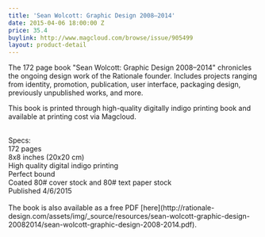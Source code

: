 ```yaml
---
title: 'Sean Wolcott: Graphic Design 2008–2014'
date: 2015-04-06 18:00:00 Z
price: 35.4
buylink: http://www.magcloud.com/browse/issue/905499
layout: product-detail
---
```


The 172 page book "Sean Wolcott: Graphic Design 2008–2014" chronicles the ongoing design work of the Rationale founder. Includes projects ranging from identity, promotion, publication, user interface, packaging design, previously unpublished works, and more.

This book is printed through high-quality digitally indigo printing book and available at printing cost via Magcloud.

<br>
Specs:<br>
172 pages <br>
8x8 inches (20x20 cm)<br>
High quality digital indigo printing<br>
Perfect bound<br>
Coated 80# cover stock and 80# text paper stock<br>
Published 4/6/2015<br>

<br>
The book is also available as a free PDF [here](http://rationale-design.com/assets/img/_source/resources/sean-wolcott-graphic-design-20082014/sean-wolcott-graphic-design-2008-2014.pdf).
